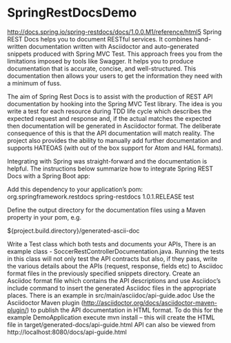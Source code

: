 # SpringRestDocsDemo

http://docs.spring.io/spring-restdocs/docs/1.0.0.M1/reference/html5
Spring REST Docs helps you to document RESTful services. It combines hand-written documentation written with Asciidoctor and auto-generated snippets produced with Spring MVC Test. This approach frees you from the limitations imposed by tools like Swagger. It helps you to produce documentation that is accurate, concise, and well-structured. This documentation then allows your users to get the information they need with a minimum of fuss.

The aim of Spring Rest Docs is to assist with the production of REST API documentation by hooking into the Spring MVC Test library. The idea is you write a test for each resource during TDD life cycle which describes the expected request and response and, if the actual matches the expected then documentation will be generated in Asciidoctor format. The deliberate consequence of this is that the API documentation will match reality. The project also provides the ability to manually add further documentation and supports HATEOAS (with out of the box support for Atom and HAL formats).

Integrating with Spring was straight-forward and the documentation is helpful. The instructions below summarize how to integrate Spring REST Docs with a Spring Boot app:



Add this dependency to your application’s pom:
<dependency>
<groupId>org.springframework.restdocs</groupId>
<artifactId>spring-restdocs</artifactId>
<version>1.0.1.RELEASE</version>
<scope>test</scope>
</dependency>

Define the output directory for the documentation files using a Maven property in your pom, e.g.

${project.build.directory}/generated-ascii-doc

Write a Test class which both tests and documents your APIs, There is an example class - SoccerRestControllerDocumentation.java. Running the tests in this class will not only test the API contracts but also, if they pass, write the various details about the APIs (request, response, fields etc) to Asciidoc format files in the previously specified snippets directory.
Create an Asciidoc format file which contains the API descriptions and use Asciidoc’s include command to insert the generated Asciidoc files in the appropriate places. There is an example in src/main/asciidoc/api-guide.adoc
Use the Asciidoctor Maven plugin (http://asciidoctor.org/docs/asciidoctor-maven-plugin/) to publish the API documentation in HTML format. To do this for the example DemoApplication execute mvn install – this will create the HTML file in target/generated-docs/api-guide.html
API can also be viewed from http://localhost:8080/docs/api-guide.html
